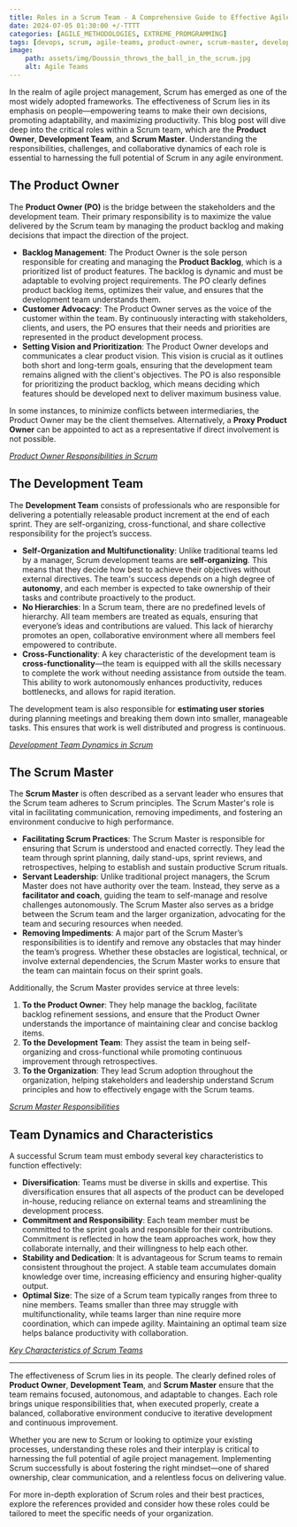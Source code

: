```yaml
---
title: Roles in a Scrum Team - A Comprehensive Guide to Effective Agile Collaboration 
date: 2024-07-05 01:30:00 +/-TTTT
categories: [AGILE_METHODOLOGIES, EXTREME_PROMGRAMMING]
tags: [devops, scrum, agile-teams, product-owner, scrum-master, development-team, self-organization]
image:
    path: assets/img/Doussin_throws_the_ball_in_the_scrum.jpg
    alt: Agile Teams
---
```


In the realm of agile project management, Scrum has emerged as one of the most widely adopted frameworks. The effectiveness of Scrum lies in its emphasis on people—empowering teams to make their own decisions, promoting adaptability, and maximizing productivity. This blog post will dive deep into the critical roles within a Scrum team, which are the **Product Owner**, **Development Team**, and **Scrum Master**. Understanding the responsibilities, challenges, and collaborative dynamics of each role is essential to harnessing the full potential of Scrum in any agile environment.

## The Product Owner

The **Product Owner (PO)** is the bridge between the stakeholders and the development team. Their primary responsibility is to maximize the value delivered by the Scrum team by managing the product backlog and making decisions that impact the direction of the project.

- **Backlog Management**: The Product Owner is the sole person responsible for creating and managing the **Product Backlog**, which is a prioritized list of product features. The backlog is dynamic and must be adaptable to evolving project requirements. The PO clearly defines product backlog items, optimizes their value, and ensures that the development team understands them.
- **Customer Advocacy**: The Product Owner serves as the voice of the customer within the team. By continuously interacting with stakeholders, clients, and users, the PO ensures that their needs and priorities are represented in the product development process.
- **Setting Vision and Prioritization**: The Product Owner develops and communicates a clear product vision. This vision is crucial as it outlines both short and long-term goals, ensuring that the development team remains aligned with the client's objectives. The PO is also responsible for prioritizing the product backlog, which means deciding which features should be developed next to deliver maximum business value.

In some instances, to minimize conflicts between intermediaries, the Product Owner may be the client themselves. Alternatively, a **Proxy Product Owner** can be appointed to act as a representative if direct involvement is not possible.

*[Product Owner Responsibilities in Scrum](https://www.scrum.org/resources/what-is-a-product-owner)*

## The Development Team

The **Development Team** consists of professionals who are responsible for delivering a potentially releasable product increment at the end of each sprint. They are self-organizing, cross-functional, and share collective responsibility for the project’s success.

- **Self-Organization and Multifunctionality**: Unlike traditional teams led by a manager, Scrum development teams are **self-organizing**. This means that they decide how best to achieve their objectives without external directives. The team's success depends on a high degree of **autonomy**, and each member is expected to take ownership of their tasks and contribute proactively to the product.
- **No Hierarchies**: In a Scrum team, there are no predefined levels of hierarchy. All team members are treated as equals, ensuring that everyone’s ideas and contributions are valued. This lack of hierarchy promotes an open, collaborative environment where all members feel empowered to contribute.
- **Cross-Functionality**: A key characteristic of the development team is **cross-functionality**—the team is equipped with all the skills necessary to complete the work without needing assistance from outside the team. This ability to work autonomously enhances productivity, reduces bottlenecks, and allows for rapid iteration.

The development team is also responsible for **estimating user stories** during planning meetings and breaking them down into smaller, manageable tasks. This ensures that work is well distributed and progress is continuous.

*[Development Team Dynamics in Scrum](https://clickup.com/blog/scrum-team/)*

## The Scrum Master

The **Scrum Master** is often described as a servant leader who ensures that the Scrum team adheres to Scrum principles. The Scrum Master's role is vital in facilitating communication, removing impediments, and fostering an environment conducive to high performance.

- **Facilitating Scrum Practices**: The Scrum Master is responsible for ensuring that Scrum is understood and enacted correctly. They lead the team through sprint planning, daily stand-ups, sprint reviews, and retrospectives, helping to establish and sustain productive Scrum rituals.
- **Servant Leadership**: Unlike traditional project managers, the Scrum Master does not have authority over the team. Instead, they serve as a **facilitator and coach**, guiding the team to self-manage and resolve challenges autonomously. The Scrum Master also serves as a bridge between the Scrum team and the larger organization, advocating for the team and securing resources when needed.
- **Removing Impediments**: A major part of the Scrum Master’s responsibilities is to identify and remove any obstacles that may hinder the team’s progress. Whether these obstacles are logistical, technical, or involve external dependencies, the Scrum Master works to ensure that the team can maintain focus on their sprint goals.

Additionally, the Scrum Master provides service at three levels:
1. **To the Product Owner**: They help manage the backlog, facilitate backlog refinement sessions, and ensure that the Product Owner understands the importance of maintaining clear and concise backlog items.
2. **To the Development Team**: They assist the team in being self-organizing and cross-functional while promoting continuous improvement through retrospectives.
3. **To the Organization**: They lead Scrum adoption throughout the organization, helping stakeholders and leadership understand Scrum principles and how to effectively engage with the Scrum teams.

*[Scrum Master Responsibilities](https://www.simplilearn.com/scrum-master-roles-responsibilities-qualities-article)*

## Team Dynamics and Characteristics

A successful Scrum team must embody several key characteristics to function effectively:

- **Diversification**: Teams must be diverse in skills and expertise. This diversification ensures that all aspects of the product can be developed in-house, reducing reliance on external teams and streamlining the development process.
- **Commitment and Responsibility**: Each team member must be committed to the sprint goals and responsible for their contributions. Commitment is reflected in how the team approaches work, how they collaborate internally, and their willingness to help each other.
- **Stability and Dedication**: It is advantageous for Scrum teams to remain consistent throughout the project. A stable team accumulates domain knowledge over time, increasing efficiency and ensuring higher-quality output.
- **Optimal Size**: The size of a Scrum team typically ranges from three to nine members. Teams smaller than three may struggle with multifunctionality, while teams larger than nine require more coordination, which can impede agility. Maintaining an optimal team size helps balance productivity with collaboration.

*[Key Characteristics of Scrum Teams](https://www.scrum.org/resources/key-characteristics-scrum-teams)*

---
The effectiveness of Scrum lies in its people. The clearly defined roles of **Product Owner**, **Development Team**, and **Scrum Master** ensure that the team remains focused, autonomous, and adaptable to changes. Each role brings unique responsibilities that, when executed properly, create a balanced, collaborative environment conducive to iterative development and continuous improvement.

Whether you are new to Scrum or looking to optimize your existing processes, understanding these roles and their interplay is critical to harnessing the full potential of agile project management. Implementing Scrum successfully is about fostering the right mindset—one of shared ownership, clear communication, and a relentless focus on delivering value.

For more in-depth exploration of Scrum roles and their best practices, explore the references provided and consider how these roles could be tailored to meet the specific needs of your organization.
